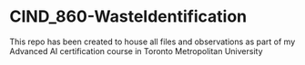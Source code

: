 # CIND_860-WasteIdentification
This repo has been created to house all files and observations as part of my Advanced AI certification course in Toronto Metropolitan University
